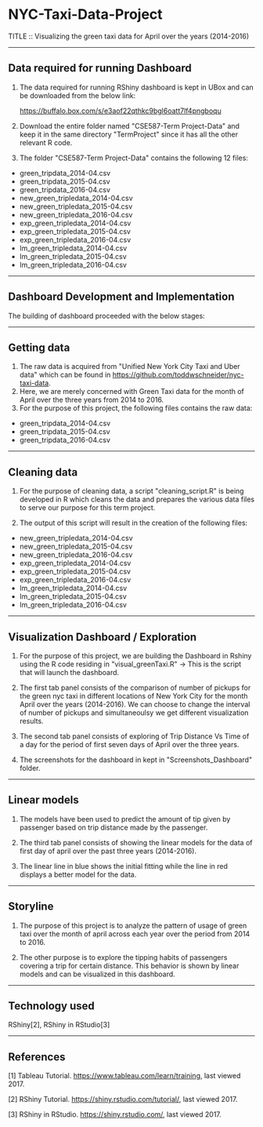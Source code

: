 # NYC-Taxi-Data-Project

TITLE :: Visualizing the green taxi data for April over the years (2014-2016)

-----------------------------------
Data required for running Dashboard
-----------------------------------

1. The data required for running RShiny dashboard is kept in UBox and can be downloaded from the below link:

    https://buffalo.box.com/s/e3aof22qthkc9bgl6oatt7lf4pngboqu

2. Download the entire folder named "CSE587-Term Project-Data" and keep it in the same directory "TermProject" since it has all the other relevant R code. 

3. The folder "CSE587-Term Project-Data" contains the following 12 files:

* green_tripdata_2014-04.csv
* green_tripdata_2015-04.csv
* green_tripdata_2016-04.csv
* new_green_tripledata_2014-04.csv
* new_green_tripledata_2015-04.csv
* new_green_tripledata_2016-04.csv
* exp_green_tripledata_2014-04.csv
* exp_green_tripledata_2015-04.csv
* exp_green_tripledata_2016-04.csv
* lm_green_tripledata_2014-04.csv
* lm_green_tripledata_2015-04.csv
* lm_green_tripledata_2016-04.csv

----------------------------------------
Dashboard Development and Implementation
----------------------------------------

The building of dashboard proceeded with the below stages:

------------
Getting data
------------

1. The raw data is acquired from "Unified New York City Taxi and Uber data" which can be found in https://github.com/toddwschneider/nyc-taxi-data.
2. Here, we are merely concerned with Green Taxi data for the month of April over the three years from 2014 to 2016.
3. For the purpose of this project, the following files contains the raw data:

* green_tripdata_2014-04.csv
* green_tripdata_2015-04.csv
* green_tripdata_2016-04.csv

-------------
Cleaning data
-------------
1. For the purpose of cleaning data, a script "cleaning_script.R" is being developed in R which cleans the data and prepares the various data files to serve our purpose for this term project. 

2. The output of this script will result in the creation of the following files:

* new_green_tripledata_2014-04.csv
* new_green_tripledata_2015-04.csv
* new_green_tripledata_2016-04.csv
* exp_green_tripledata_2014-04.csv
* exp_green_tripledata_2015-04.csv
* exp_green_tripledata_2016-04.csv
* lm_green_tripledata_2014-04.csv
* lm_green_tripledata_2015-04.csv
* lm_green_tripledata_2016-04.csv


-------------------------------------
Visualization Dashboard / Exploration
-------------------------------------

1. For the purpose of this project, we are building the Dashboard in Rshiny using the R code residing in "visual_greenTaxi.R" -> This is the script that will launch the dashboard.

2. The first tab panel consists of the comparison of number of pickups for the green nyc taxi in different locations of New York City for the month April over the years (2014-2016). We can choose to change the interval of number of pickups and simultaneoulsy we get different visualization results.

3. The second tab panel consists of exploring of Trip Distance Vs Time of a day for the period of first seven days of April over the three years. 

4. The screenshots for the dashboard in kept in "Screenshots_Dashboard" folder.

-------------
Linear models 
-------------

1. The models have been used to predict the amount of tip given by passenger based on trip distance made by the passenger. 

2. The third tab panel consists of showing the linear models for the data of first day of april over the past three years (2014-2016).

3. The linear line in blue shows the initial fitting while the line in red displays a better model for the data.

---------
Storyline
---------

1. The purpose of this project is to analyze the pattern of usage of green taxi over the month of april across each year over the period from 2014 to 2016. 

2. The other purpose is to explore the tipping habits of passengers covering a trip for certain distance. This behavior is shown by linear models and can be visualized in this dashboard.

---------------
Technology used
---------------
RShiny[2], RShiny in RStudio[3]


----------
References
----------
[1] Tableau Tutorial. https://www.tableau.com/learn/training, last viewed 2017.

[2] RShiny Tutorial. https://shiny.rstudio.com/tutorial/, last viewed 2017.

[3] RShiny in RStudio. https://shiny.rstudio.com/, last viewed 2017.

